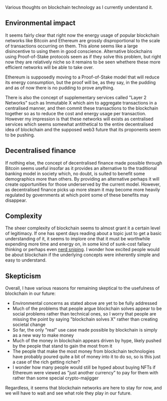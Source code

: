 Various thoughts on blockchain technology as I currently understand it.

## Environmental impact

It seems fairly clear that right now the energy usage of popular blockchain networks like Bitcoin and Ethereum are grossly disproportional to the scale of transactions occurring on them. This alone seems like a large disincentive to using them in good conscience. Alternative blockchains using Proof-of-Stake protocols seem as if they solve this problem, but right now they are relatively niche so it remains to be seen whethere these more efficient networks will be able to take over.

Ethereum is supposedly moving to a Proof-of-Stake model that will reduce its energy consumption, but the proof will be, as they say, in the pudding and as of now there is no pudding to prove anything.

There is also the concept of supplementary services called "Layer 2 Networks" such as Immutable X which aim to aggregate transactions in a centralised manner, and then commit these transactions to the blockchain together so as to reduce the cost and energy usage per transaction. However my impression is that these networks will exists as centralised services which seems somewhat antithetical to the entire decentralised idea of blockchain and the supposed web3 future that its proponents seem to be pushing.

## Decentralised finance

If nothing else, the concept of decentralised finance made possible through Bitcoin seems useful insofar as it provides an alternative to the traditional banking model in society which, no doubt, is suited to benefit some demographics more than others. By providing an alternative perhaps it will create opportunities for those underserved by the current model. However, as decentralised finance picks up more steam it may become more heavily regulated by governments at which point some of these benefits may disappear.

## Complexity

The sheer complexity of blockchain seems to almost grant it a certain level of legitimacy. If one has spent days reading about a topic just to get a basic understanding of it, it seems to implore one that it must be worthwhile expending more time and energy on, in some kind of sunk-cost fallacy thinking or perhaps even [nerd sniping](https://xkcd.com/356/). I wonder how excited people would be about blockchain if the underlying concepts were inherently simple and easy to understand.

## Skepticism

Overall, I have various reasons for remaining skeptical to the usefulness of blockchain in our future:

- Environmental concerns as stated above are yet to be fully addressed
- Much of the problems that people argue blockchain solves appear to be social problems rather than technical ones, so I worry that people are missing the point by saying "blockchain solves X" rather than creating societal change
- So far, the only "real" use case made possible by blockchain is simply as a new way to make money
- Much of the money in blockchain appears driven by hype, likely pushed by the people that stand to gain the most from it
- The people that make the most money from blockchain technologies have probably poured quite a bit of money into it to do so, so is this just a case of the rich getting richer?
- I wonder how many people would still be hyped about buying NFTs if Ethereum were viewed as "just another currency" to pay for them with rather than some special crypto-majigger

Regardless, it seems that blockchain networks are here to stay for now, and we will have to wait and see what role they play in our future.
